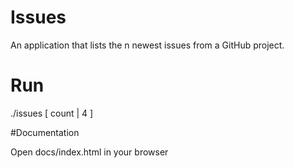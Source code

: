 # Issues

An application that lists the n newest issues from a GitHub project.

# Run 

./issues <user> <project> [ count | 4 ]

#Documentation

Open docs/index.html in your browser
